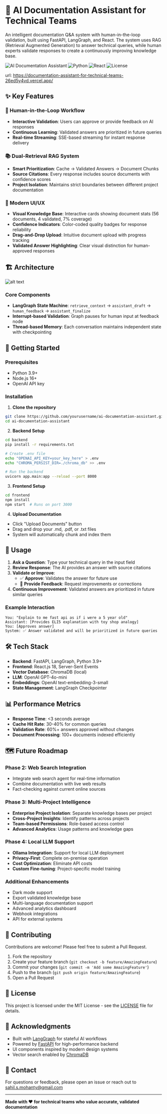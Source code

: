 # 🤖 AI Documentation Assistant for Technical Teams

An intelligent documentation Q&A system with human-in-the-loop validation, built using FastAPI, LangGraph, and React. The system uses RAG (Retrieval Augmented Generation) to answer technical queries, while human experts validate responses to create a continuously improving knowledge base.

![AI Documentation Assistant](https://img.shields.io/badge/version-1.0.0-blue.svg)
![Python](https://img.shields.io/badge/python-3.9+-green.svg)
![React](https://img.shields.io/badge/react-18.0+-cyan.svg)
![License](https://img.shields.io/badge/license-MIT-purple.svg)

url: https://documentation-assistant-for-technical-teams-26ed5y4vd.vercel.app/

## ✨ Key Features

### 🔄 Human-in-the-Loop Workflow
- **Interactive Validation**: Users can approve or provide feedback on AI responses
- **Continuous Learning**: Validated answers are prioritized in future queries
- **Real-time Streaming**: SSE-based streaming for instant response delivery

### 📚 Dual-Retrieval RAG System
- **Smart Prioritization**: Cache → Validated Answers → Document Chunks
- **Source Citations**: Every response includes source documents with confidence scores
- **Project Isolation**: Maintains strict boundaries between different project documentation

### 🎨 Modern UI/UX
- **Visual Knowledge Base**: Interactive cards showing document stats (56 documents, 4 validated, 7% coverage)
- **Confidence Indicators**: Color-coded quality badges for response reliability
- **Drag-and-Drop Upload**: Intuitive document upload with progress tracking
- **Validated Answer Highlighting**: Clear visual distinction for human-approved responses

## 🏗️ Architecture

![alt text](https://github.com/heisenberg1804/Documentation-Assistant-for-technical-teams-/blob/main/mermaid-diagram-2025-08-13-195156.png "workflow")


### Core Components
- **LangGraph State Machine**: `retrieve_context` → `assistant_draft` → `human_feedback` → `assistant_finalize`
- **Interrupt-based Validation**: Graph pauses for human input at feedback node
- **Thread-based Memory**: Each conversation maintains independent state with checkpointing

## 🚀 Getting Started

### Prerequisites
- Python 3.9+
- Node.js 16+
- OpenAI API key

### Installation

1. **Clone the repository**
```bash
git clone https://github.com/yourusername/ai-documentation-assistant.git
cd ai-documentation-assistant
```

2. **Backend Setup**
```bash
cd backend
pip install -r requirements.txt

# Create .env file
echo "OPENAI_API_KEY=your_key_here" > .env
echo "CHROMA_PERSIST_DIR=./chroma_db" >> .env

# Run the backend
uvicorn app.main:app --reload --port 8000
```

3. **Frontend Setup**
```bash
cd frontend
npm install
npm start  # Runs on port 3000
```

4. **Upload Documentation**
- Click "Upload Documents" button
- Drag and drop your .md, .pdf, or .txt files
- System will automatically chunk and index them

## 📖 Usage

1. **Ask a Question**: Type your technical query in the input field
2. **Review Response**: The AI provides an answer with source citations
3. **Validate or Improve**:
   - ✅ **Approve**: Validates the answer for future use
   - 💬 **Provide Feedback**: Request improvements or corrections
4. **Continuous Improvement**: Validated answers are prioritized in future similar queries

### Example Interaction
```
You: "Explain to me fast api as if i were a 5 year old"
Assistant: [Provides ELI5 explanation with toy shop analogy]
You: [Approves answer]
System: ✅ Answer validated and will be prioritized in future queries
```

## 🛠️ Tech Stack

- **Backend**: FastAPI, LangGraph, Python 3.9+
- **Frontend**: React.js 18, Server-Sent Events
- **Vector Database**: ChromaDB (local)
- **LLM**: OpenAI GPT-4o-mini
- **Embeddings**: OpenAI text-embedding-3-small
- **State Management**: LangGraph Checkpointer

## 📊 Performance Metrics

- **Response Time**: <3 seconds average
- **Cache Hit Rate**: 30-40% for common queries
- **Validation Rate**: 60%+ answers approved without changes
- **Document Processing**: 100+ documents indexed efficiently

## 🗺️ Future Roadmap

### Phase 2: Web Search Integration
- Integrate web search agent for real-time information
- Combine documentation with live web results
- Fact-checking against current online sources

### Phase 3: Multi-Project Intelligence
- **Enterprise Project Isolation**: Separate knowledge bases per project
- **Cross-Project Insights**: Identify patterns across projects
- **Team-based Permissions**: Role-based access control
- **Advanced Analytics**: Usage patterns and knowledge gaps

### Phase 4: Local LLM Support
- **Ollama Integration**: Support for local LLM deployment
- **Privacy-First**: Complete on-premise operation
- **Cost Optimization**: Eliminate API costs
- **Custom Fine-tuning**: Project-specific model training

### Additional Enhancements
- Dark mode support
- Export validated knowledge base
- Multi-language documentation support
- Advanced analytics dashboard
- Webhook integrations
- API for external systems

## 🤝 Contributing

Contributions are welcome! Please feel free to submit a Pull Request.

1. Fork the repository
2. Create your feature branch (`git checkout -b feature/AmazingFeature`)
3. Commit your changes (`git commit -m 'Add some AmazingFeature'`)
4. Push to the branch (`git push origin feature/AmazingFeature`)
5. Open a Pull Request

## 📝 License

This project is licensed under the MIT License - see the [LICENSE](LICENSE) file for details.

## 🙏 Acknowledgments

- Built with [LangGraph](https://github.com/langchain-ai/langgraph) for stateful AI workflows
- Powered by [FastAPI](https://fastapi.tiangolo.com/) for high-performance backend
- UI components inspired by modern design systems
- Vector search enabled by [ChromaDB](https://www.trychroma.com/)

## 📧 Contact

For questions or feedback, please open an issue or reach out to sahil.s.mohanty@gmail.com

---

**Made with ❤️ for technical teams who value accurate, validated documentation**
